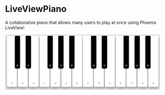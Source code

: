 # LiveViewPiano

A collaborative piano that allows many users to play at once using Phoenix LiveView!

![keyboard](keyboard.png)
